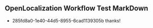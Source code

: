 ## OpenLocalization Workflow Test MarkDown
* 285fd8a0-1e40-44d5-8955-6cad1139305b 
thanks!<!--HONumber=Mar16_HO1-->
